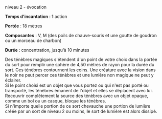 niveau 2 - évocation

**Temps d'incantation** : 1 action

**Portée** : 18 mètres

**Composantes** : V, M (des poils de chauve-souris et une goutte de goudron ou un morceau de charbon)

**Durée** : concentration, jusqu'à 10 minutes

Des ténèbres magiques s'étendent d'un point de votre choix dans la portée du sort pour remplir une sphère de 4,50 mètres de rayon pour la durée du sort. Ces ténèbres contournent les coins. Une créature avec la vision dans le noir ne peut percer ces ténèbres et une lumière non magique ne peut y éclairer.  
Si le point choisi est un objet que vous portez ou qui n'est pas porté ou transporté, les ténèbres émanent de l'objet et elles se déplacent avec lui. Recouvrir complètement la source des ténèbres avec un objet opaque, comme un bol ou un casque, bloque les ténèbres.  
Si n'importe quelle portion de ce sort chevauche une portion de lumière créée par un sort de niveau 2 ou moins, le sort de lumière est alors dissipé.